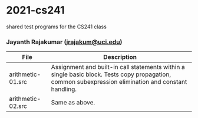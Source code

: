 # 2021-cs241
shared test programs for the CS241 class

### Jayanth Rajakumar (jrajakum@uci.edu)
| File| Description |
| ----------- | --- |
| arithmetic-01.src | Assignment and built-in call statements within a single basic block. Tests copy propagation, common subexpression elimination and constant handling.|
| arithmetic-02.src | Same as above. |
